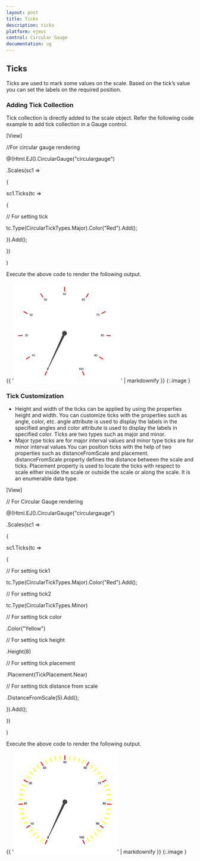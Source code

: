 ```yaml
---
layout: post
title: Ticks
description: ticks
platform: ejmvc
control: Circular Gauge
documentation: ug
---
```


## Ticks

Ticks are used to mark some values on the scale. Based on the tick’s value you can set the labels on the required position.

### Adding Tick Collection 

Tick collection is directly added to the scale object. Refer the following code example to add tick collection in a Gauge control.



[View]

//For circular gauge rendering

@(Html.EJ().CircularGauge("circulargauge")

.Scales(sc1 =>

{

sc1.Ticks(tc =>

{

// For setting tick

tc.Type(CircularTickTypes.Major).Color("Red").Add();

}).Add();

})

)

Execute the above code to render the following output.

{{ '![C:/Users/karthigeyan/Desktop/sa.png](Ticks_images/Ticks_img1.png)' | markdownify }}
{:.image }




### Tick Customization

* Height and width of the ticks can be applied by using the properties height and width. You can customize ticks with the properties such as angle, color, etc. angle attribute is used to display the labels in the specified angles and color attribute is used to display the labels in specified color. Ticks are two types such as major and minor.
* Major type ticks are for major interval values and minor type ticks are for minor interval values.You can position ticks with the help of two properties such as distanceFromScale and placement. distanceFromScale property defines the distance between the scale and ticks.  Placement property is used to locate the ticks with respect to scale either inside the scale or outside the scale or along the scale. It is an enumerable data type.



[View]

// For Circular Gauge rendering

@(Html.EJ().CircularGauge("circulargauge")

.Scales(sc1 =>

{

sc1.Ticks(tc =>

{

// For setting tick1

tc.Type(CircularTickTypes.Major).Color("Red").Add();

// For setting tick2

tc.Type(CircularTickTypes.Minor)

// For setting tick color

.Color("Yellow")

// For setting tick height

.Height(8)

// For setting tick placement

.Placement(TickPlacement.Near)

// For setting tick distance from scale

.DistanceFromScale(5).Add();

}).Add();

})

)


Execute the above code to render the following output.

{{ '![](Ticks_images/Ticks_img2.png)' | markdownify }}
{:.image }






